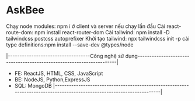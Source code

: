 # AskBee

Chạy node modules: npm i ở client và server nếu chạy lần đầu
Cài react-route-dom: npm install react-router-dom
Cài tailwind: npm install -D tailwindcss postcss autoprefixer
Khởi tạo tailwind: npx tailwindcss init -p
cài type definitions:npm install --save-dev @types/node

|-----------------------------------Công nghệ sử dụng---------------------------------------------------------------------|

- FE: ReactJS, HTML, CSS, JavaScript
- BE: NodeJS, Python,ExpressJS
- SQL: MongoDB
  |-----------------------------------------------------------------------------------------------------------------------|
